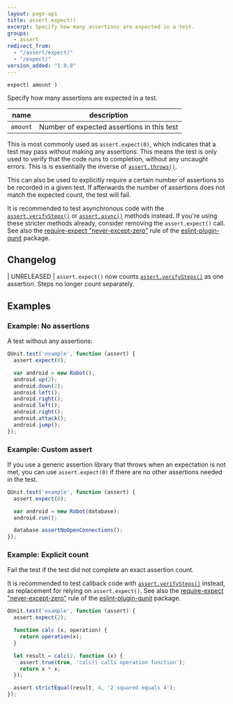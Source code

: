 ```yaml
---
layout: page-api
title: assert.expect()
excerpt: Specify how many assertions are expected in a test.
groups:
  - assert
redirect_from:
  - "/assert/expect/"
  - "/expect/"
version_added: "1.0.0"
---
```


`expect( amount )`

Specify how many assertions are expected in a test.

| name | description |
|------|-------------|
| `amount` | Number of expected assertions in this test |

This is most commonly used as `assert.expect(0)`, which indicates that a test may pass without making any assertions. This means the test is only used to verify that the code runs to completion, without any uncaught errors. This is is essentially the inverse of [`assert.throws()`](./throws.md).

This can also be used to explicitly require a certain number of assertions to be recorded in a given test. If afterwards the number of assertions does not match the expected count, the test will fail.

It is recommended to test asynchronous code with the [`assert.verifySteps()`](./verifySteps.md) or [`assert.async()`](./async.md) methods instead. If you're using these stricter methods already, consider removing the `assert.expect()` call. See also the [require-expect "never-except-zero"](https://github.com/platinumazure/eslint-plugin-qunit/blob/main/docs/rules/require-expect.md) rule of the [eslint-plugin-qunit](https://www.npmjs.com/package/eslint-plugin-qunit) package.

## Changelog

| UNRELEASED | `assert.expect()` now counts [`assert.verifySteps()`](./verifySteps.md) as one assertion. Steps no longer count separately.

## Examples

### Example: No assertions

A test without any assertions:

```js
QUnit.test('example', function (assert) {
  assert.expect(0);

  var android = new Robot();
  android.up(2);
  android.down(2);
  android.left();
  android.right();
  android.left();
  android.right();
  android.attack();
  android.jump();
});
```

### Example: Custom assert

If you use a generic assertion library that throws when an expectation is not met, you can use `assert.expect(0)` if there are no other assertions needed in the test.

```js
QUnit.test('example', function (assert) {
  assert.expect(0);

  var android = new Robot(database);
  android.run();

  database.assertNoOpenConnections();
});
```

### Example: Explicit count

Fail the test if the test did not complete an exact assertion count.

It is recommended to test callback code with [`assert.verifySteps()`](./verifySteps.md) instead, as replacement for relying on `assert.expect()`. See also the [require-expect "never-except-zero"](https://github.com/platinumazure/eslint-plugin-qunit/blob/main/docs/rules/require-expect.md) rule of the [eslint-plugin-qunit](https://www.npmjs.com/package/eslint-plugin-qunit) package.

```js
QUnit.test('example', function (assert) {
  assert.expect(2);

  function calc (x, operation) {
    return operation(x);
  }

  let result = calc(2, function (x) {
    assert.true(true, 'calc() calls operation function');
    return x * x;
  });

  assert.strictEqual(result, 4, '2 squared equals 4');
});
```
